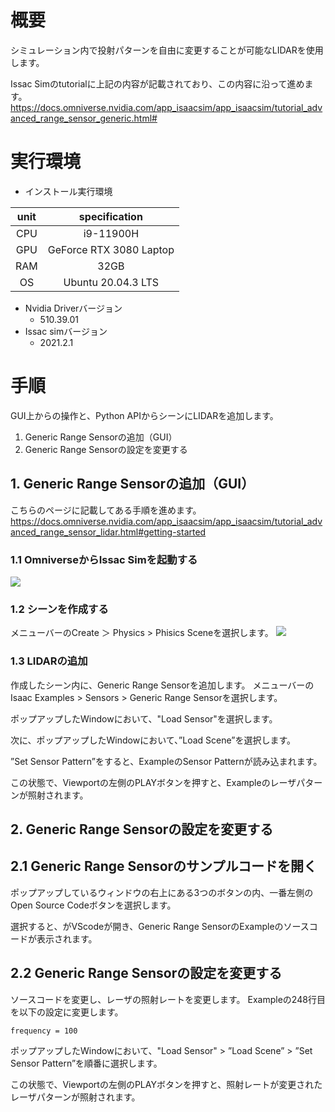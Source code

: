 
# 概要
シミュレーション内で投射パターンを自由に変更することが可能なLIDARを使用します。

Issac Simのtutorialに上記の内容が記載されており、この内容に沿って進めます。
https://docs.omniverse.nvidia.com/app_isaacsim/app_isaacsim/tutorial_advanced_range_sensor_generic.html#

# 実行環境

- インストール実行環境

| unit       |       specification | 
|:-----------------:|:------------------:|
| CPU         | i9-11900H |  
| GPU         | GeForce RTX 3080 Laptop|  
| RAM         | 32GB | 
| OS         | Ubuntu 20.04.3 LTS  |

- Nvidia Driverバージョン
   - 510.39.01
- Issac simバージョン
   - 2021.2.1


# 手順

GUI上からの操作と、Python APIからシーンにLIDARを追加します。

1. Generic Range Sensorの追加（GUI）
2. Generic Range Sensorの設定を変更する


## 1. Generic Range Sensorの追加（GUI）
こちらのページに記載してある手順を進めます。
https://docs.omniverse.nvidia.com/app_isaacsim/app_isaacsim/tutorial_advanced_range_sensor_lidar.html#getting-started

### 1.1 OmniverseからIssac Simを起動する
![](https://storage.googleapis.com/zenn-user-upload/a1927915e055-20220213.png)

### 1.2 シーンを作成する
メニューバーのCreate ＞ Physics > Phisics Sceneを選択します。
![](https://storage.googleapis.com/zenn-user-upload/7e39de2cccd2-20220219.png)


### 1.3 LIDARの追加
作成したシーン内に、Generic Range Sensorを追加します。
メニューバーのIsaac Examples > Sensors > Generic Range Sensorを選択します。

ポップアップしたWindowにおいて、"Load Sensor"を選択します。


次に、ポップアップしたWindowにおいて、”Load Scene”を選択します。


”Set Sensor Pattern”をすると、ExampleのSensor Patternが読み込まれます。


この状態で、Viewportの左側のPLAYボタンを押すと、Exampleのレーザパターンが照射されます。


## 2. Generic Range Sensorの設定を変更する
## 2.1 Generic Range Sensorのサンプルコードを開く

ポップアップしているウィンドウの右上にある3つのボタンの内、一番左側のOpen Source Codeボタンを選択します。

選択すると、がVScodeが開き、Generic Range SensorのExampleのソースコードが表示されます。

## 2.2 Generic Range Sensorの設定を変更する
ソースコードを変更し、レーザの照射レートを変更します。
Exampleの248行目を以下の設定に変更します。

~~~ change_prop_generic_range_sensor.py:Python3
frequency = 100 
~~~

ポップアップしたWindowにおいて、"Load Sensor" > ”Load Scene” > ”Set Sensor Pattern”を順番に選択します。


この状態で、Viewportの左側のPLAYボタンを押すと、照射レートが変更されたレーザパターンが照射されます。


